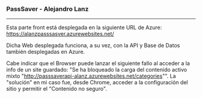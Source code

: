 ### PassSaver - Alejandro Lanz
***

Esta parte front está desplegada en la siguiente URL de Azure: https://alanzpasssasver.azurewebsites.net/

Dicha Web desplegada funciona, a su vez, con la API y Base de Datos también desplegadas en Azure.

Cabe indicar que el Browser puede lanzar el siguiente fallo al acceder a la info de un site guardado: "Se ha bloqueado la carga del contenido activo mixto "http://passsaverapi-alanz.azurewebsites.net/categories"". La "solución" en mi caso fue, desde Chrome, acceder a la configuración del sitio y permitir el "Contenido no seguro".